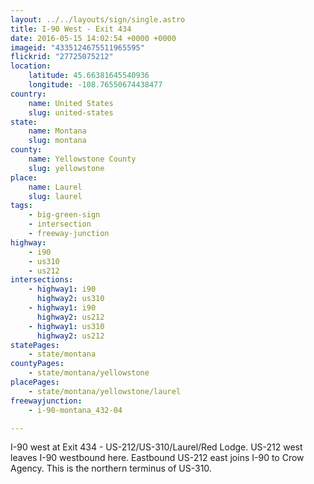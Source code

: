 ```yaml
---
layout: ../../layouts/sign/single.astro
title: I-90 West - Exit 434
date: 2016-05-15 14:02:54 +0000 +0000
imageid: "4335124675511965595"
flickrid: "27725075212"
location:
    latitude: 45.66381645540936
    longitude: -108.76550674438477
country:
    name: United States
    slug: united-states
state:
    name: Montana
    slug: montana
county:
    name: Yellowstone County
    slug: yellowstone
place:
    name: Laurel
    slug: laurel
tags:
    - big-green-sign
    - intersection
    - freeway-junction
highway:
    - i90
    - us310
    - us212
intersections:
    - highway1: i90
      highway2: us310
    - highway1: i90
      highway2: us212
    - highway1: us310
      highway2: us212
statePages:
    - state/montana
countyPages:
    - state/montana/yellowstone
placePages:
    - state/montana/yellowstone/laurel
freewayjunction:
    - i-90-montana_432-04

---
```

I-90 west at Exit 434 - US-212/US-310/Laurel/Red Lodge.  US-212 west leaves I-90 westbound here.  Eastbound US-212 east joins I-90 to Crow Agency.  This is the northern terminus of US-310.